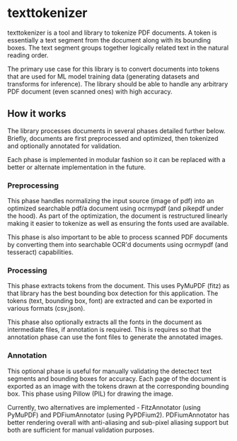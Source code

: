 # texttokenizer

texttokenizer is a tool and library to tokenize PDF documents. A token is essentially a text segment from the document along with its bounding boxes. The text segment groups together logically related text in the natural reading order.

The primary use case for this library is to convert documents into tokens that are used for ML model training data (generating datasets and transforms for inference). The library should be able to handle any arbitrary PDF document (even scanned ones) with high accuracy.

## How it works

The library processes documents in several phases detailed further below. Briefly, documents are first preprocessed and optimized, then tokenized and optionally annotated for validation.

Each phase is implemented in modular fashion so it can be replaced with a better or alternate implementation in the future.

### Preprocessing

This phase handles normalizing the input source (image of pdf) into an optimized searchable pdf/a document using ocrmypdf (and pikepdf under the hood). As part of the optimization, the document is restructured linearly making it easier to tokenize as well as ensuring the fonts used are available.

This phase is also important to be able to process scanned PDF documents by converting them into searchable OCR'd documents using ocrmypdf (and tesseract) capabilities.

### Processing

This phase extracts tokens from the document. This uses PyMuPDF (fitz) as that library has the best bounding box detection for this application. The tokens (text, bounding box, font) are extracted and can be exported in various formats (csv,json).

This phase also optionally extracts all the fonts in the document as intermediate files, if annotation is required. This is requires so that the annotation phase can use the font files to generate the annotated images.

### Annotation

This optional phase is useful for manually validating the detectect text segments and bounding boxes for accuracy. Each page of the document is exported as an image with the tokens drawn at the corresponding bounding box. This phase using Pillow (PIL) for drawing the image.

Currently, two alternatives are implemented - FitzAnnotator (using PyMuPDF) and PDFiumAnnotator (using PyPDFium2). PDFiumAnnotator has better rendering overall with anti-aliasing and sub-pixel aliasing support but both are sufficient for manual validation purposes.